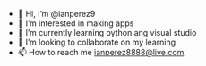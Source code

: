 - 👋 Hi, I’m @ianperez9
- 👀 I’m interested in making apps
- 🌱 I’m currently learning python ang visual studio
- 💞️ I’m looking to collaborate on my learning
- 📫 How to reach me ianperez8888@live.com

<!---
ianperez9/ianperez9 is a ✨ special ✨ repository because its `README.md` (this file) appears on your GitHub profile.
You can click the Preview link to take a look at your changes.
--->
